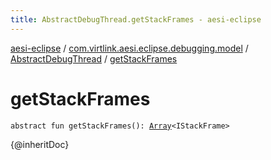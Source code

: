 ```yaml
---
title: AbstractDebugThread.getStackFrames - aesi-eclipse
---
```


[aesi-eclipse](../../index.html) / [com.virtlink.aesi.eclipse.debugging.model](../index.html) / [AbstractDebugThread](index.html) / [getStackFrames](.)

# getStackFrames

`abstract fun getStackFrames(): `[`Array`](https://kotlinlang.org/api/latest/jvm/stdlib/kotlin/-array/index.html)`<IStackFrame>`

{@inheritDoc}

